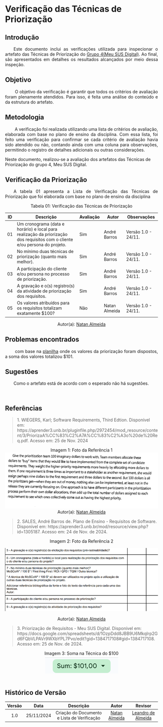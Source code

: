 # Verificação das Técnicas de Priorização

## Introdução

<p align="justify">
&emsp;&emsp;Este documento inclui as verificações utilizada para inspecionar o artefato das Técnicas de Priorização do <a href="https://requisitos-de-software.github.io/2024.2-MeuSUSDigital/">Grupo 4(Meu SUS Digital)</a>. Ao final, são apresentados em detalhes os resultados alcançados por meio dessa inspeção.
</p>

## Objetivo

<p align="justify">
&emsp;&emsp; O objetivo da verificação é garantir que todos os critérios de avaliação foram plenamente atendidos. Para isso, é feita uma análise do conteúdo e da estrutura do artefato.
</p>

## Metodologia

<p align="justify">
&emsp;&emsp; A verificação foi realizada utilizando uma lista de critérios de avaliação, elaborada com base no plano de ensino da disciplina. Com essa lista, foi feito uma verificação para confirmar se cada critério de avaliação havia sido atendido ou não, contando ainda com uma coluna para observações, permitindo o registro de detalhes adicionais ou outras considerações.

Neste documento, realizou-se a avaliação dos artefatos das Técnicas de Priorização do grupo 4, Meu SUS Digital</a>.

</p>

## Verificação da Priorização

<p align="justify">
&emsp;&emsp;A tabela 01 apresenta a Lista de Verificação das Técnicas de Priorização que foi elaborada com base no plano de ensino da disciplina
</p>

<center>Tabela 01: Verificação das Técnicas de Priorização</center>

| **ID** | **Descrição**                                                                                                               | **Avaliação** | **Autor**     | **Observações**     |
| ------ | --------------------------------------------------------------------------------------------------------------------------- | ------------- | ------------- | ------------------- |
| 01     | Um cronograma (data e horário) e local para realização da priorização dos requisitos com o cliente e/ou persona do projeto. | Sim           | André Barros  | Versão 1.0 - 24/11. |
| 02     | No mínimo duas técnicas de priorização (quanto mais melhor).                                                                | Sim           | André Barros  | Versão 1.0 - 24/11. |
| 03     | A participação do cliente e/ou persona no processo de priorização.                                                          | Sim           | André Barros  | Versão 1.0 - 24/11. |
| 04     | A gravação e o(s) registro(s) da atividade de priorização dos requisitos.                                                   | Sim           | André Barros  | Versão 1.0 - 24/11. |
| 05     | Os valores atribuídos para os requisitos totalizam exatamente $100?                                                         | Não           | Natan Almeida | Versão 1.0 - 24/11. |

<center>
 Autor(a): <a href="https://github.com/natanalmeida03" target = "_blank">Natan Almeida</a>
</center>

<!-- ## Link da gravação
Pode ser vista no [YouTube](https://youtu.be/6z7i3oNtn6E).</p>

<center>
    <p>Vídeo 01: Verificação das Técnicas de Priorização</p>
    <iframe width="760" height="515" src="https://www.youtube.com/embed/6z7i3oNtn6E?si=rEQAZt6_zhwkaspI" title="YouTube video player" frameborder="0" allow="accelerometer; autoplay; clipboard-write; encrypted-media; gyroscope; picture-in-picture; web-share" referrerpolicy="strict-origin-when-cross-origin" allowfullscreen></iframe>
    Autor(a): <a href="https://github.com/Ninja-Haiyai" target = "_blank">Matheus Barros</a></h6>
</center> -->

## Problemas encontrados

<p align="justify">&emsp;&emsp; com base na <a href="https://docs.google.com/spreadsheets/d/1OzpDdd8JBB9U6MkqIrp2Gd6FQbVLPAVr9WXbYPL7Pvo/edit?gid=1384717108#gid=1384717108">planilha</a> onde os valores da priorização foram dispostos, a soma dos valores totalizou $101.</p>

## Sugestões

<p align="justify">&emsp;&emsp;Como o artefato está de acordo com o esperado não há sugestões.</p>

<br>

## Referências

> <p>1. WIEGERS, Karl; Software Requirements, Third Edtion. Disponível em: https://aprender3.unb.br/pluginfile.php/2972454/mod_resource/content/3/PriorizaA%CC%83%C2%A7A%CC%83%C2%A3o%20de%20Req.pdf. Acesso em: 25 de Nov. 2024</p>

<center>
<figcaption>Imagem 1: Foto da Referência 1</figcaption>
</center>
 <img src = "https://github.com/Requisitos-de-Software/2024.2-CAESB-Autoatendimento/blob/main/docs/assets/lis_pri_g4.png?raw=true"></img>
 <center>
 Autor(a): <a href="https://github.com/natanalmeida03" target = "_blank">Natan Almeida</a>
 </center>

> <p id="2">2. SALES, André Barros de. Plano de Ensino - Requisitos de Software. Disponível em: https://aprender3.unb.br/mod/resource/view.php?id=1305187. Acesso em: 24 de Nov. de 2024.

<center> <figcaption>Imagem 2: Foto da Referência 2</figcaption></center>

<center>

![alt text](../../assets/lista_verif.png)

</center>

 <center>
 </p>Autor(a): <a href="https://github.com/natanalmeida03" target = "_blank">Natan Almeida</a>
 </center>

> <p id="3">3. Priorização de Requisitos - Meu SUS Digital. Disponível em: https://docs.google.com/spreadsheets/d/1OzpDdd8JBB9U6MkqIrp2Gd6FQbVLPAVr9WXbYPL7Pvo/edit?gid=1384717108#gid=1384717108. Acesso em: 25 de Nov. de 2024. </p>

  <center> <figcaption>Imagem 3: Soma na Técnica do $100</figcaption></center>
  
  <center>
  <img src = "https://github.com/Requisitos-de-Software/2024.2-CAESB-Autoatendimento/blob/main/docs/assets/100g4.png?raw=true"></img>
  </center>
<br>

## Histórico de Versão

| Versão |    Data    |                  Descrição                  |                       Autor                        |                      Revisor                       |
| :----: | :--------: | :-----------------------------------------: | :------------------------------------------------: | :------------------------------------------------: |
|  1.0   | 25/11/2024 | Criação do Documento e Lista de Verificação | [Natan Almeida](https://github.com/natanalmeida03) | [Leandro de Almeida](https://github.com/leomitx10) |
